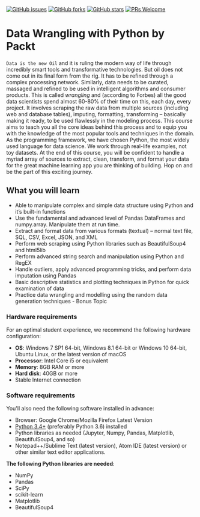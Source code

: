 [![GitHub issues](https://img.shields.io/github/issues/TrainingByPackt/Data-Wrangling-with-Python.svg)](https://github.com/TrainingByPackt/Data-Wrangling-with-Python/issues)
[![GitHub forks](https://img.shields.io/github/forks/TrainingByPackt/Data-Wrangling-with-Python.svg)](https://github.com/TrainingByPackt/Data-Wrangling-with-Python/network)
[![GitHub stars](https://img.shields.io/github/stars/TrainingByPackt/Data-Wrangling-with-Python.svg)](https://github.com/TrainingByPacktData-Wrangling-with-Python/stargazers)
[![PRs Welcome](https://img.shields.io/badge/PRs-welcome-brightgreen.svg)](https://github.com/TrainingByPackt/Data-Wrangling-with-Python/pulls)



# Data Wrangling with Python by Packt
`Data is the new Oil` and it is ruling the modern way of life through incredibly smart tools and transformative technologies. But oil does not come out in its final form from the rig. It has to be refined through a complex processing network. Similarly, data needs to be curated, massaged and refined to be used in intelligent algorithms and consumer products. This is called *wrangling* and (according to Forbes) all the good data scientists spend almost 60-80% of their time on this, each day, every project. It involves scraping the raw data from multiple sources (including web and database tables), imputing, formatting, transforming – basically making it ready, to be used flawlessly in the modeling process.
This course aims to teach you all the core ideas behind this process and to equip you with the knowledge of the most popular tools and techniques in the domain. As the programming framework, we have chosen Python, the most widely used language for data science. We work through real-life examples, not toy datasets. At the end of this course, you will be confident to handle a myriad array of sources to extract, clean, transform, and format your data for the great machine learning app you are thinking of building. Hop on and be the part of this exciting journey.


## What you will learn
* Able to manipulate complex and simple data structure using Python and it’s built-in functions
* Use the fundamental and advanced level of Pandas DataFrames and numpy.array. Manipulate them at
run time.
* Extract and format data from various formats (textual) – normal text file, SQL, CSV, Excel, JSON, and
XML
* Perform web scraping using Python libraries such as BeautifulSoup4 and html5lib
* Perform advanced string search and manipulation using Python and RegEX
* Handle outliers, apply advanced programming tricks, and perform data imputation using Pandas
* Basic descriptive statistics and plotting techniques in Python for quick examination of data
* Practice data wrangling and modelling using the random data generation techniques - Bonus Topic



### Hardware requirements
For an optimal student experience, we recommend the following hardware configuration:
* **OS**: Windows 7 SP1 64-bit, Windows 8.1 64-bit or Windows 10 64-bit, Ubuntu Linux, or the latest
version of macOS
* **Processor**: Intel Core i5 or equivalent
* **Memory**: 8GB RAM or more
* **Hard disk**: 40GB or more
* Stable Internet connection



### Software requirements
You'll also need the following software installed in advance:
* Browser: Google Chrome/Mozilla Firefox Latest Version
* [Python 3.4+](https://python.org) (preferably Python 3.6) installed
* Python libraries as needed (Jupyter, Numpy, Pandas, Matplotlib, BeautifulSoup4, and so)
* Notepad++/Sublime Text (latest version), Atom IDE (latest version) or other similar text editor applications.

**The following Python libraries are needed**:
* NumPy
* Pandas
* SciPy
* scikit-learn
* Matplotlib
* BeautifulSoup4






